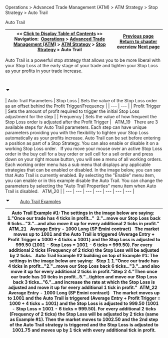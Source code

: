﻿


Operations \> Advanced Trade Management (ATM) \> ATM Strategy \> Stop Strategy \> Auto Trail






















Auto Trail







| \<\< [Click to Display Table of Contents](auto_trail.md) \>\> **Navigation:**     [Operations](operations.md) \> [Advanced Trade Management (ATM)](advanced_trade_management_atm.md) \> [ATM Strategy](atm_strategy.md) \> [Stop Strategy](stop_strategy.md) \> Auto Trail | [Previous page](auto_breakeven.md) [Return to chapter overview](stop_strategy.md) [Next page](manage_atm_strategy_templates.md) |
| --- | --- |














Auto Trail is a powerful stop strategy that allows you to be more liberal with your Stop Loss at the early stage of your trade and tighten your Stop Loss as your profits in your trade increase.


 


![tog_minus](tog_minus.gif)




| Auto Trail Parameters   | Stop Loss | Sets the value of the Stop Loss order as an offset behind the Profit Trigger/Frequency | | --- | --- | | Profit Trigger | Sets the amount of profit required to trigger the initial Stop Loss adjustment for the step | | Frequency | Sets the value of how frequent the Stop Loss order is adjusted after the Profit Trigger |      ATM_19   There are 3 available steps for Auto Trail parameters. Each step can have unique parameters providing you with the flexibility to tighten your Stop Loss automatically as your profits increase. Auto Trail can be set before entering a position as part of a Stop Strategy. You can also enable or disable it on a working Stop Loss order.   If you move your mouse over an active Stop Loss order in the buy cell for a buy order or sell cell for a sell order and press down on your right mouse button, you will see a menu of all working orders. Each working order menu has a sub menu that displays any applicable strategies that can be enabled or disabled. In the image below, you can see that Auto Trail is currently enabled. By selecting the "Enable" menu item, you can enable or in this example disable the Auto Trail. You can change the parameters by selecting the "Auto Trail Properties" menu item when Auto Trail is disabled.   ATM_20 |
| --- | --- | --- | --- | --- | --- | --- |



![tog_minus](tog_minus.gif)        [Auto Trail Examples](javascript:HMToggle('toggle','AutoTrailExamples','AutoTrailExamples_ICON'))




| Auto Trail Example \#1: The settings in the image below are saying:   1\."Once our trade has 4 ticks in profit..."  2\."...move our Stop Loss back 6 ticks..."3\."...and also move it up for every additional 2 ticks in profit."  ATM_21   Average Entry \- 1000 Long (SP Emini contract)   The market moves up to 1001 and the Auto Trail is triggered (Average Entry \+ Profit Trigger \= 1000 \+ 4 ticks \= 1001\) and the Stop Loss is adjusted to 999\.50 (1001 \- Stop Loss \= 1001 \- 6 ticks \= 999\.50\). For every additional 2 ticks (Frequency of 2 ticks) the Stop Loss will be adjusted by 2 ticks.   Auto Trail Example \#2 building on top of Example \#1: The settings in the image below are saying:   Step 1 1\."Once our trade has 4 ticks in profit..."2\."...move our Stop Loss back 6 ticks..."3\."...and also move it up for every additional 2 ticks in profit."Step 2 4\."Then once our trade has 10 ticks in profit...5\."...tighten and move our Stop Loss back 3 ticks..."6\."...and increase the rate at which the Stop Loss is adjusted and move it up for every additional 1 tick in profit."  ATM_22   Average Entry \- 1000 Long (SP Emini contract)   The market moves up to 1001 and the Auto Trail is triggered (Average Entry \+ Profit Trigger \= 1000 \+ 4 ticks \= 1001\) and the Stop Loss is adjusted to 999\.50 (1001 \- Stop Loss \= 1001 \- 6 ticks \= 999\.50\). For every additional 2 ticks (Frequency of 2 ticks) the Stop Loss will be adjusted by 2 ticks (same as Example \#1\). Then the market moves to 1002\.50 and the 2nd step of the Auto Trail strategy is triggered and the Stop Loss is adjusted to 1001\.75 and moves up by 1 tick with every additional tick in profit. |
| --- |










